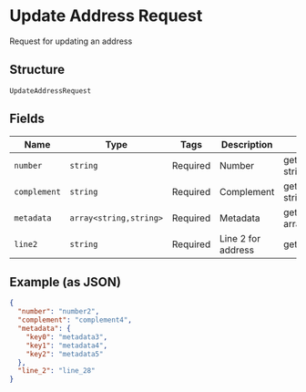 
# Update Address Request

Request for updating an address

## Structure

`UpdateAddressRequest`

## Fields

| Name | Type | Tags | Description | Getter | Setter |
|  --- | --- | --- | --- | --- | --- |
| `number` | `string` | Required | Number | getNumber(): string | setNumber(string number): void |
| `complement` | `string` | Required | Complement | getComplement(): string | setComplement(string complement): void |
| `metadata` | `array<string,string>` | Required | Metadata | getMetadata(): array | setMetadata(array metadata): void |
| `line2` | `string` | Required | Line 2 for address | getLine2(): string | setLine2(string line2): void |

## Example (as JSON)

```json
{
  "number": "number2",
  "complement": "complement4",
  "metadata": {
    "key0": "metadata3",
    "key1": "metadata4",
    "key2": "metadata5"
  },
  "line_2": "line_28"
}
```

